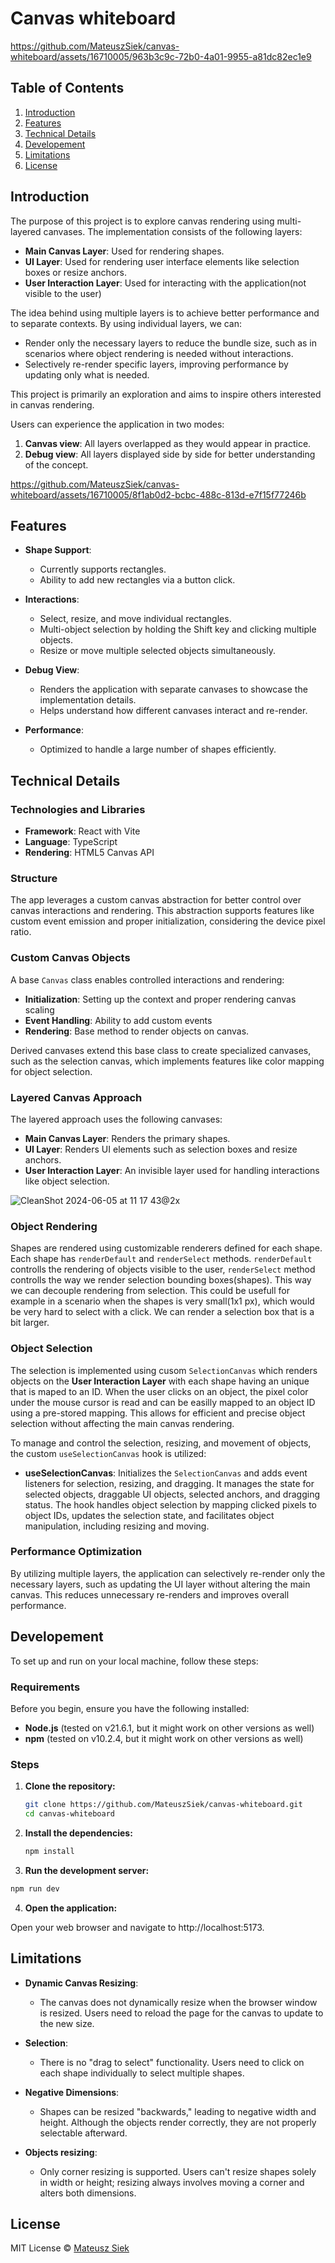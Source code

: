 # Canvas whiteboard


https://github.com/MateuszSiek/canvas-whiteboard/assets/16710005/963b3c9c-72b0-4a01-9955-a81dc82ec1e9




## Table of Contents

1. [Introduction](#introduction)
2. [Features](#features)
3. [Technical Details](#technical-details)
4. [Developement](#developement)
5. [Limitations](#limitations)
6. [License](#license)

## Introduction

The purpose of this project is to explore canvas rendering using multi-layered canvases. The implementation consists of the following layers:

- **Main Canvas Layer**: Used for rendering shapes.
- **UI Layer**: Used for rendering user interface elements like selection boxes or resize anchors.
- **User Interaction Layer**: Used for interacting with the application(not visible to the user)

The idea behind using multiple layers is to achieve better performance and to separate contexts.
By using individual layers, we can:

- Render only the necessary layers to reduce the bundle size, such as in scenarios where object rendering is needed without interactions.
- Selectively re-render specific layers, improving performance by updating only what is needed.

This project is primarily an exploration and aims to inspire others interested in canvas rendering.

Users can experience the application in two modes:

1. **Canvas view**: All layers overlapped as they would appear in practice.
2. **Debug view**: All layers displayed side by side for better understanding of the concept.


https://github.com/MateuszSiek/canvas-whiteboard/assets/16710005/8f1ab0d2-bcbc-488c-813d-e7f15f77246b


## Features

- **Shape Support**:

  - Currently supports rectangles.
  - Ability to add new rectangles via a button click.

- **Interactions**:

  - Select, resize, and move individual rectangles.
  - Multi-object selection by holding the Shift key and clicking multiple objects.
  - Resize or move multiple selected objects simultaneously.

- **Debug View**:

  - Renders the application with separate canvases to showcase the implementation details.
  - Helps understand how different canvases interact and re-render.

- **Performance**:
  - Optimized to handle a large number of shapes efficiently.

## Technical Details

### Technologies and Libraries

- **Framework**: React with Vite
- **Language**: TypeScript
- **Rendering**: HTML5 Canvas API

### Structure

The app leverages a custom canvas abstraction for better control over canvas interactions and rendering. This abstraction supports features like custom event emission and proper initialization, considering the device pixel ratio.

### Custom Canvas Objects

A base `Canvas` class enables controlled interactions and rendering:

- **Initialization**: Setting up the context and proper rendering canvas scaling
- **Event Handling**: Ability to add custom events
- **Rendering**: Base method to render objects on canvas.

Derived canvases extend this base class to create specialized canvases, such as the selection canvas, which implements features like color mapping for object selection.

### Layered Canvas Approach

The layered approach uses the following canvases:

- **Main Canvas Layer**: Renders the primary shapes.
- **UI Layer**: Renders UI elements such as selection boxes and resize anchors.
- **User Interaction Layer**: An invisible layer used for handling interactions like object selection.

![CleanShot 2024-06-05 at 11 17 43@2x](https://github.com/MateuszSiek/canvas-whiteboard/assets/16710005/ef21920f-c284-4a88-b507-31f45123e917)


### Object Rendering

Shapes are rendered using customizable renderers defined for each shape. Each shape has `renderDefault` and `renderSelect` methods.
`renderDefault` controlls the rendering of objects visible to the user, `renderSelect` method controlls the way we render selection bounding boxes(shapes). This way we can decouple rendering from selection.
This could be usefull for example in a scenario when the shapes is very small(1x1 px), which would be very hard to select with a click. We can render a selection box that is a bit larger.

### Object Selection

The selection is implemented using cusom `SelectionCanvas` which renders objects on the **User Interaction Layer** with each shape having an unique that is maped to an ID. When the user clicks on an object, the pixel color under the mouse cursor is read and can be easilly mapped to an object ID using a pre-stored mapping. This allows for efficient and precise object selection without affecting the main canvas rendering.

To manage and control the selection, resizing, and movement of objects, the custom `useSelectionCanvas` hook is utilized:

- **useSelectionCanvas**: Initializes the `SelectionCanvas` and adds event listeners for selection, resizing, and dragging. It manages the state for selected objects, draggable UI objects, selected anchors, and dragging status. The hook handles object selection by mapping clicked pixels to object IDs, updates the selection state, and facilitates object manipulation, including resizing and moving.

### Performance Optimization

By utilizing multiple layers, the application can selectively re-render only the necessary layers, such as updating the UI layer without altering the main canvas. This reduces unnecessary re-renders and improves overall performance.

## Developement

To set up and run on your local machine, follow these steps:

### Requirements

Before you begin, ensure you have the following installed:

- **Node.js** (tested on v21.6.1, but it might work on other versions as well)
- **npm** (tested on v10.2.4, but it might work on other versions as well)

### Steps

1. **Clone the repository:**

   ```sh
   git clone https://github.com/MateuszSiek/canvas-whiteboard.git
   cd canvas-whiteboard
   ```

2. **Install the dependencies:**

   ```sh
   npm install
   ```

3. **Run the development server:**

```sh
npm run dev
```

4. **Open the application:**

Open your web browser and navigate to http://localhost:5173.

## Limitations

- **Dynamic Canvas Resizing**:

  - The canvas does not dynamically resize when the browser window is resized. Users need to reload the page for the canvas to update to the new size.

- **Selection**:

  - There is no "drag to select" functionality. Users need to click on each shape individually to select multiple shapes.

- **Negative Dimensions**:

  - Shapes can be resized "backwards," leading to negative width and height. Although the objects render correctly, they are not properly selectable afterward.

- **Objects resizing**:
  - Only corner resizing is supported. Users can't resize shapes solely in width or height; resizing always involves moving a corner and alters both dimensions.

## License

MIT License © [Mateusz Siek](http://msiek.com)
